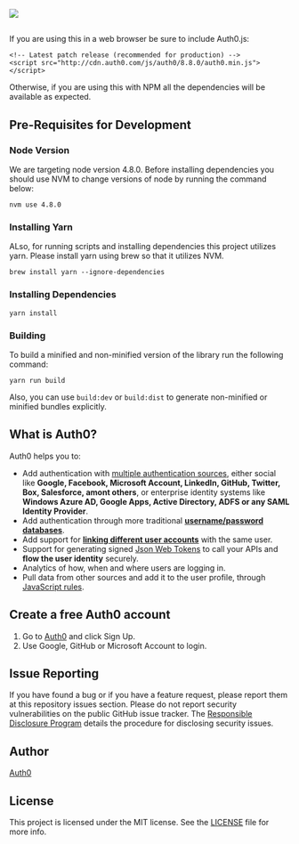 ![](https://cdn.auth0.com/resources/oss-source-large-2x.png)

##

If you are using this in a web browser be sure to include Auth0.js:

```
<!-- Latest patch release (recommended for production) -->
<script src="http://cdn.auth0.com/js/auth0/8.8.0/auth0.min.js"></script>
```

Otherwise, if you are using this with NPM all the dependencies will be available as expected.

## Pre-Requisites for Development

### Node Version

We are targeting node version 4.8.0.  Before installing dependencies you should use NVM to change versions of node by running the command below:

```
nvm use 4.8.0
```

### Installing Yarn

ALso, for running scripts and installing dependencies this project utilizes yarn.  Please install yarn using brew so that it utilizes NVM.

```
brew install yarn --ignore-dependencies
```

### Installing Dependencies

```
yarn install
```

### Building

To build a minified and non-minified version of the library run the following command:

```
yarn run build
```

Also, you can use `build:dev` or `build:dist` to generate non-minified or minified bundles explicitly.


## What is Auth0?

Auth0 helps you to:

* Add authentication with [multiple authentication sources](https://docs.auth0.com/identityproviders), either social like **Google, Facebook, Microsoft Account, LinkedIn, GitHub, Twitter, Box, Salesforce, amont others**, or enterprise identity systems like **Windows Azure AD, Google Apps, Active Directory, ADFS or any SAML Identity Provider**.
* Add authentication through more traditional **[username/password databases](https://docs.auth0.com/mysql-connection-tutorial)**.
* Add support for **[linking different user accounts](https://docs.auth0.com/link-accounts)** with the same user.
* Support for generating signed [Json Web Tokens](https://docs.auth0.com/jwt) to call your APIs and **flow the user identity** securely.
* Analytics of how, when and where users are logging in.
* Pull data from other sources and add it to the user profile, through [JavaScript rules](https://docs.auth0.com/rules).

## Create a free Auth0 account

1. Go to [Auth0](https://auth0.com/signup) and click Sign Up.
2. Use Google, GitHub or Microsoft Account to login.

## Issue Reporting

If you have found a bug or if you have a feature request, please report them at this repository issues section. Please do not report security vulnerabilities on the public GitHub issue tracker. The [Responsible Disclosure Program](https://auth0.com/whitehat) details the procedure for disclosing security issues.

## Author

[Auth0](auth0.com)

## License

This project is licensed under the MIT license. See the [LICENSE](LICENSE.txt) file for more info.
